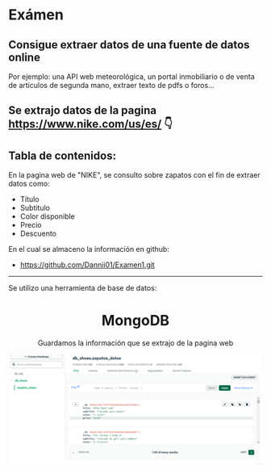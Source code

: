 # Exámen

## Consigue extraer datos de una fuente de datos online
Por ejemplo:
una API web meteorológica, un portal inmobiliario o de venta de artículos de segunda mano,
extraer texto de pdfs o foros...

## Se extrajo datos de la pagina https://www.nike.com/us/es/ 👇

Tabla de contenidos:
---

En la pagina web de "NIKE", se consulto sobre zapatos con el fin de extraer datos como:
- Título
- Subtitulo
- Color disponible
- Precio
- Descuento

En el cual se almaceno la información en github:
- https://github.com/Dannii01/Examen1.git
-  ---

Se utilizo una herramienta de base de datos:

<h1 align="center"> MongoDB </h1>
<p align="center"> Guardamos la información que se extrajo de la pagina web</p>
<p align="center"><img src="img/mongo.png"/></p> 

